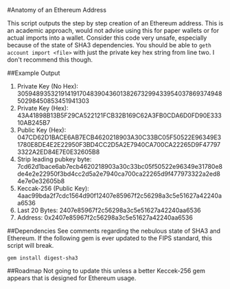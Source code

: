 #Anatomy of an Ethereum Address

This script outputs the step by step creation of an Ethereum address. This is an academic approach, would not advise using this for paper wallets or for actual imports into a wallet. Consider this code very unsafe, especially because of the state of SHA3 dependencies. 
You should be able to `geth account import <file>` with just the private key hex string from line two. I don't recommend this though.

##Example Output

1. Private Key (No Hex): 30594893532191419170483904360138267329943395403786937494850298450853451941303
2. Private Key (Hex): 43A41898B13B5F29CA522121FCB32B169C62A3FB0CDA6D0FD90E33310AB245B7
3. Public Key (Hex): 047CD62D1BACE6AB7ECB4620218903A30C33BC05F50522E96349E31780E8DE4E2E22950F3BD4CC2D5A2E7940CA700CA22265D9F477973322A2ED84E7E0E32605B8
4. Strip leading pubkey byte: 7cd62d1bace6ab7ecb4620218903a30c33bc05f50522e96349e31780e8de4e2e22950f3bd4cc2d5a2e7940ca700ca22265d9f477973322a2ed84e7e0e32605b8
4. Keccak-256 (Public Key): 4aac99bda2f7cdc1564d90f12407e85967f2c56298a3c5e51627a42240aa6536
5. Last 20 Bytes: 2407e85967f2c56298a3c5e51627a42240aa6536
6. Address: 0x2407e85967f2c56298a3c5e51627a42240aa6536

##Dependencies
See comments regarding the nebulous state of SHA3 and Ethereum. If the following gem is ever updated to the FIPS standard, this script will break.

`gem install digest-sha3`

##Roadmap
Not going to update this unless a better Keccek-256 gem appears that is designed for Ethereum usage.
